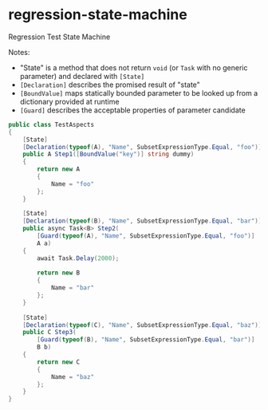 # regression-state-machine
Regression Test State Machine

Notes:
- "State" is a method that does not return `void` (or `Task` with no generic parameter) and declared with `[State]`
- `[Declaration]` describes the promised result of "state"
- `[BoundValue]` maps statically bounded parameter to be looked up from a dictionary provided at runtime
- `[Guard]` describes the acceptable properties of parameter candidate

```csharp
public class TestAspects
{
    [State]
    [Declaration(typeof(A), "Name", SubsetExpressionType.Equal, "foo")]
    public A Step1([BoundValue("key")] string dummy)
    {
        return new A
        {
            Name = "foo"
        };
    }
    
    [State]
    [Declaration(typeof(B), "Name", SubsetExpressionType.Equal, "bar")]
    public async Task<B> Step2(
        [Guard(typeof(A), "Name", SubsetExpressionType.Equal, "foo")]
        A a)
    {
        await Task.Delay(2000);
        
        return new B
        {
            Name = "bar"
        };
    } 
    
    [State]
    [Declaration(typeof(C), "Name", SubsetExpressionType.Equal, "baz")]
    public C Step3(
        [Guard(typeof(B), "Name", SubsetExpressionType.Equal, "bar")]
        B b)
    {
        return new C
        {
            Name = "baz"
        };
    } 
}
```
